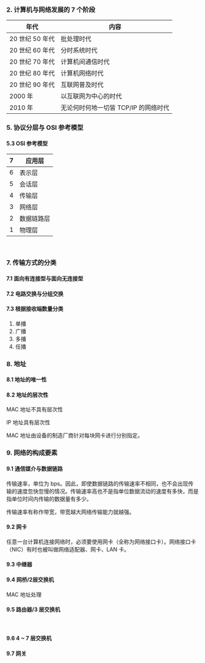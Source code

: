 

### 2. 计算机与网络发展的 7 个阶段



| 年代            | 内容                                 |
| --------------- | ------------------------------------ |
| 20 世纪 50 年代 | 批处理时代                           |
| 20 世纪 60 年代 | 分时系统时代                         |
| 20 世纪 70 年代 | 计算机间通信时代                     |
| 20 世纪 80 年代 | 计算机网络时代                       |
| 20 世纪 90 年代 | 互联网普及时代                       |
| 2000 年         | 以互联网为中心的时代                 |
| 2010 年         | 无论何时何地一切皆 TCP/IP 的网络时代 |



### 5. 协议分层与 OSI 参考模型

#### 5.3 OSI 参考模型

| 7    | 应用层     |
| :--- | ---------- |
| 6    | 表示层     |
| 5    | 会话层     |
| 4    | 传输层     |
| 3    | 网络层     |
| 2    | 数据链路层 |
| 1    | 物理层     |

​                        

### 7. 传输方式的分类

 #### 7.1 面向有连接型与面向无连接型

#### 7.2 电路交换与分组交换

#### 7.3 根据接收端数量分类

1. 单播
2. 广播
3. 多播
4. 任播



### 8. 地址

#### 8.1 地址的唯一性

#### 8.2  地址的层次性

MAC 地址不具有层次性

IP 地址具有层次性

MAC 地址由设备的制造厂商针对每块网卡进行分别指定。



### 9. 网络的构成要素

#### 9.1 通信媒介与数据链路

传输速率，单位为 bps。因此，即使数据链路的传输速率不相同，也不会出现传输的速度忽快忽慢的情况。传输速率高也不是指单位数据流动的速度有多快，而是指单位时间内传输的数据量有多少。

传输速率有称作带宽，带宽越大网络传输能力就越强。

#### 9.2 网卡

任意一台计算机连接网络时，必须要使用网卡（全称为网络接口卡）。网络接口卡（NIC）有时也被叫做网络适配器、网卡、LAN 卡。

 

#### 9.3 中继器



#### 9.4 网桥/2层交换机

MAC 地址处理



#### 9.5 路由器/3 层交换机

​                                                                                                                                                 

#### 9.6 4 ~ 7 层交换机



#### 9.7 网关







